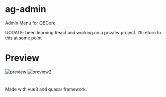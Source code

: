 # ag-admin
 Admin Menu for QBCore

UODATE: been learning React and working on a privatw project. I'll return to this at some point 


# Preview
![preview](https://cdn.discordapp.com/attachments/946308781967556643/1115592139921969162/FiveM_b2802_GTAProcess_uDqhofrBZz.png)
![preview2](https://cdn.discordapp.com/attachments/946308781967556643/1115592745361342565/image.png)


#

Made with vue3 and quasar framework.
